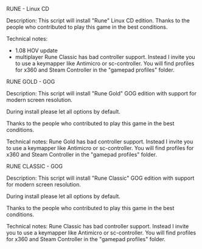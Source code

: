 RUNE - Linux CD 

Description:
This script will install "Rune" Linux CD edition.
Thanks to the people who contributed to play this game in the best conditions.


Technical notes:
- 1.08 HOV update
- multiplayer
Rune Classic has bad controller support. Instead I invite you to use a keymapper like Antimicro or sc-controller. You will find profiles for x360 and Steam Controller in the "gamepad profiles" folder.

RUNE GOLD - GOG

Description:
This script will install "Rune Gold" GOG edition with support for modern screen resolution.

During install please let all options by default.

Thanks to the people who contributed to play this game in the best conditions.

Technical notes:
Rune Gold has bad controller support. Instead I invite you to use a keymapper like Antimicro or sc-controller. You will find profiles for x360 and Steam Controller in the "gamepad profiles" folder.

RUNE CLASSIC - GOG

Description:
This script will install "Rune Classic" GOG edition with support for modern screen resolution.

During install please let all options by default.

Thanks to the people who contributed to play this game in the best conditions.

Technical notes:
Rune Classic has bad controller support. Instead I invite you to use a keymapper like Antimicro or sc-controller. You will find profiles for x360 and Steam Controller in the "gamepad profiles" folder.
